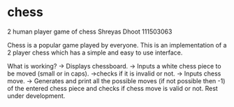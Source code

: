 # chess
2 human player game of chess
Shreyas Dhoot
111503063

Chess is a popular game played by everyone. This is an implementation of a 2 player chess which has a simple and easy to use interface. 

What is working?
-> Displays chessboard.
-> Inputs a white chess piece to be moved (small or in caps).
->checks if it is invalid or not.
-> Inputs chess move.
-> Generates and print all the possible moves (if not possible then -1) of the entered chess piece and checks if chess move is valid or not.
Rest under development.
